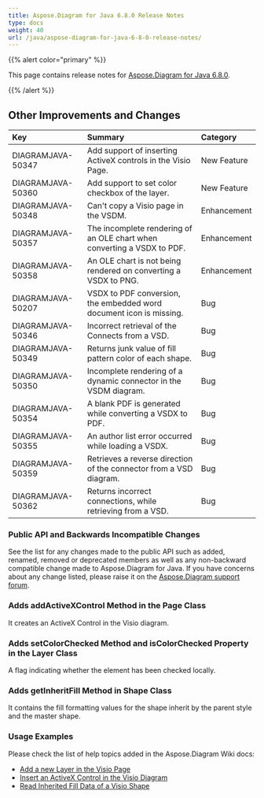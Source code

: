 ```yaml
---
title: Aspose.Diagram for Java 6.8.0 Release Notes
type: docs
weight: 40
url: /java/aspose-diagram-for-java-6-8-0-release-notes/
---
```


{{% alert color="primary" %}} 

This page contains release notes for [Aspose.Diagram for Java 6.8.0](https://repository.aspose.com/repo/com/aspose/aspose-diagram/6.8.0/).

{{% /alert %}} 
## **Other Improvements and Changes**

|**Key**|**Summary**|**Category**|
| :- | :- | :- |
|DIAGRAMJAVA-50347|Add support of inserting ActiveX controls in the Visio Page.|New Feature|
|DIAGRAMJAVA-50360|Add support to set color checkbox of the layer.|New Feature|
|DIAGRAMJAVA-50348|Can't copy a Visio page in the VSDM.|Enhancement|
|DIAGRAMJAVA-50357|The incomplete rendering of an OLE chart when converting a VSDX to PDF.|Enhancement|
|DIAGRAMJAVA-50358|An OLE chart is not being rendered on converting a VSDX to PNG.|Enhancement|
|DIAGRAMJAVA-50207|VSDX to PDF conversion, the embedded word document icon is missing.|Bug|
|DIAGRAMJAVA-50346|Incorrect retrieval of the Connects from a VSD.|Bug|
|DIAGRAMJAVA-50349|Returns junk value of fill pattern color of each shape.|Bug|
|DIAGRAMJAVA-50350|Incomplete rendering of a dynamic connector in the VSDM diagram.|Bug|
|DIAGRAMJAVA-50354|A blank PDF is generated while converting a VSDX to PDF.|Bug|
|DIAGRAMJAVA-50355|An author list error occurred while loading a VSDX.|Bug|
|DIAGRAMJAVA-50359|Retrieves a reverse direction of the connector from a VSD diagram.|Bug|
|DIAGRAMJAVA-50362|Returns incorrect connections, while retrieving from a VSD.|Bug|
### **Public API and Backwards Incompatible Changes**
See the list for any changes made to the public API such as added, renamed, removed or deprecated members as well as any non-backward compatible change made to Aspose.Diagram for Java. If you have concerns about any change listed, please raise it on the [Aspose.Diagram support forum](https://forum.aspose.com/c/diagram/17).
### **Adds addActiveXControl Method in the Page Class**
It creates an ActiveX Control in the Visio diagram.
### **Adds setColorChecked Method and isColorChecked Property in the Layer Class**
A flag indicating whether the element has been checked locally.
### **Adds getInheritFill Method in Shape Class**
It contains the fill formatting values for the shape inherit by the parent style and the master shape.
### **Usage Examples**
Please check the list of help topics added in the Aspose.Diagram Wiki docs:

- [Add a new Layer in the Visio Page](/diagram/java/working-with-layers/#add-a-layer-in-the-visio-pagesheet)
- [Insert an ActiveX Control in the Visio Diagram](/diagram/java/insert-an-activex-control-in-the-visio-diagram/)
- [Read Inherited Fill Data of a Visio Shape](/diagram/java/set-visio-shape-s-xform-line-and-fill-data/#retrieve-inherited-fill-data-of-a-visio-shape)
